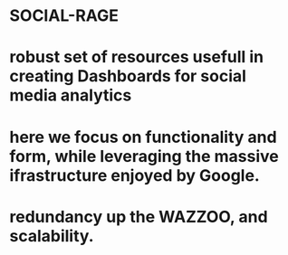 # SOCIAL-RAGE

# robust set of resources usefull in creating Dashboards for social media analytics
# here we focus on functionality and form, while leveraging  the massive ifrastructure enjoyed by Google. 

# redundancy up the WAZZOO, and scalability.
